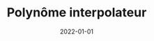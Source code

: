 ---
title: "Polynôme interpolateur"
collection: figures
permalink: /figures/polynome-interpolateur
date: 2022-01-01
overleaf: 'https://www.overleaf.com/read/xvjmnqxphkjh'
citation: " "
img: "/images/figures/polynome-interpolateur.png"
---